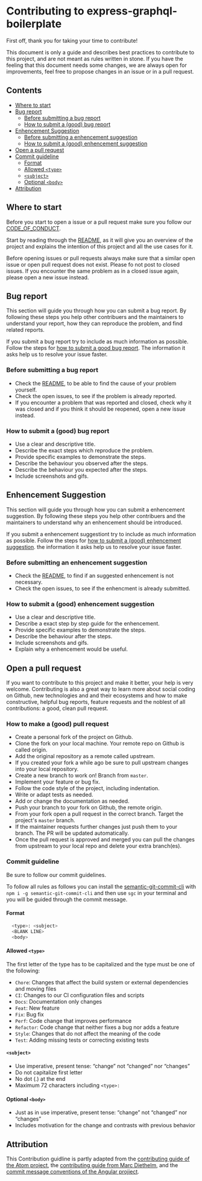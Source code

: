 # Contributing to express-graphql-boilerplate

First off, thank you for taking your time to contribute!

This document is only a guide and describes best practices to contribute to this project, and are not meant as rules written in stone. If you have the feeling that this document needs some changes, we are always open for improvements, feel free to propose changes in an issue or in a pull request.

## Contents

* [Where to start](#where-to-start)
* [Bug report](#bug-report)
  * [Before submitting a bug report](#before-submitting-a-bug-report)
  * [How to submit a (good) bug report](#how-to-submit-a-(good)-bug-report)
* [Enhencement Suggestion](#enhencement-suggestion)
  * [Before submitting a enhencement suggestion](#before-submitting-a-enhencement-suggestion)
  * [How to submit a (good) enhencement suggestion](#how-to-submit-a-(good)-enhencement-suggestion)
* [Open a pull request](#open-a-pull-request)
* [Commit guideline](#commit-guideline)
  * [Format](#format)
  * [Allowed `<type>`](#allowed-`<type>`)
  * [`<subject>`](#`<subject>`)
  * [Optional `<body>`](#optional-`<body>`)
* [Attribution](#attribution)

## Where to start

Before you start to open a issue or a pull request make sure you follow our [CODE_OF_CONDUCT](./CODE_OF_CONDUCT.md).

Start by reading through the [README](./README.md), as it will give you an overview of the project and explains the intention of this project and all the use cases for it.

Before opening issues or pull requests always make sure that a similar open issue or open pull request does not exist. Please fo not post to closed issues. If you encounter the same problem as in a closed issue again, please open a new issue instead.

## Bug report

This section will guide you through how you can submit a bug report. By following these steps you help other contribuers and the maintainers to understand your report, how they can reproduce the problem, and find related reports.

If you submit a bug report try to include as much information as possible. Follow the steps for [how to submit a good bug report](#how-to-submit-a-(good)-bug-report). The information it asks help us to resolve your issue faster.

### Before submitting a bug report

* Check the [README](./README.md), to be able to find the cause of your problem yourself.
* Check the open issues, to see if the problem is already reported.
* If you encounter a problem that was reported and closed, check why it was closed and if you think it should be reopened, open a new issue instead.

### How to submit a (good) bug report

* Use a clear and descriptive title.
* Describe the exact steps which reproduce the problem.
* Provide specific examples to demonstrate the steps.
* Describe the behaviour you observed after the steps.
* Describe the behaviour you expected after the steps.
* Include screenshots and gifs.

## Enhencement Suggestion

This section will guide you through how you can submit a enhencement suggestion. By following these steps you help other contribuers and the maintainers to understand why an enhencement should be introduced.

If you submit a enhencement suggestiont try to include as much information as possible. Follow the steps for [how to submit a (good) enhencement suggestion](#how-to-submit-a-(good)-enhencement-suggestion). the information it asks help us to resolve your issue faster.

### Before submitting an enhencement suggestion

* Check the [README](./README.md), to find if an suggested enhencement is not necessary.
* Check the open issues, to see if the enhencment is already submitted.

### How to submit a (good) enhencement suggestion

* Use a clear and descriptive title.
* Describe a exact step by step guide for the enhencement.
* Provide specific examples to demonstrate the steps.
* Describe the behaviour after the steps.
* Include screenshots and gifs.
* Explain why a enhencement would be useful.

## Open a pull request

If you want to contribute to this project and make it better, your help is very welcome. Contributing is also a great way to learn more about social coding on Github, new technologies and and their ecosystems and how to make constructive, helpful bug reports, feature requests and the noblest of all contributions: a good, clean pull request.

### How to make a (good) pull request

* Create a personal fork of the project on Github.
* Clone the fork on your local machine. Your remote repo on Github is called origin.
* Add the original repository as a remote called upstream.
* If you created your fork a while ago be sure to pull upstream changes into your local repository.
* Create a new branch to work on! Branch from `master`.
* Implement your feature or bug fix.
* Follow the code style of the project, including indentation.
* Write or adapt tests as needed.
* Add or change the documentation as needed.
* Push your branch to your fork on Github, the remote origin.
* From your fork open a pull request in the correct branch. Target the project's `master` branch.
* If the maintainer requests further changes just push them to your branch. The PR will be updated automatically.
* Once the pull request is approved and merged you can pull the changes from upstream to your local repo and delete your extra branch(es).

### Commit guideline

Be sure to follow our commit guidelines.

To follow all rules as follows you can install the [semantic-git-commit-cli](https://github.com/JPeer264/node-semantic-git-commit-cli) with `npm i -g semantic-git-commit-cli` and then use `sgc` in your terminal and you will be guided through the commit message.

#### Format

```sh
  <type>: <subject>
  <BLANK LINE>
  <body>
```

#### Allowed `<type>`

The first letter of the type has to be capitalized and the type must be one of the following:

* `Chore`: Changes that affect the build system or external dependencies and moving files
* `CI`: Changes to our CI configuration files and scripts
* `Docs`: Documentation only changes
* `Feat`: New feature
* `Fix`: Bug fix
* `Perf`: Code change that improves performance
* `Refactor`: Code change that neither fixes a bug nor adds a feature
* `Style`: Changes that do not affect the meaning of the code
* `Test`: Adding missing tests or correcting existing tests

#### `<subject>`

* Use imperative, present tense: “change” not “changed” nor “changes”
* Do not capitalize first letter
* No dot (.) at the end
* Maximum 72 characters including `<type>:`

#### Optional `<body>`

* Just as in use imperative, present tense: “change” not “changed” nor “changes”
* Includes motivation for the change and contrasts with previous behavior

## Attribution

This Contribution guidline is partly adapted from the [contributing guide of the Atom project](https://github.com/atom/atom/blob/master/CONTRIBUTING.md), the [contributing guide from Marc Diethelm](https://github.com/MarcDiethelm/contributing), and the [commit message conventions of the Angular projiect](https://github.com/angular/angular.js/blob/master/DEVELOPERS.md#commits).
